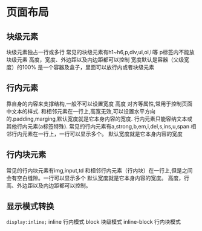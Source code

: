 # 页面布局

## 块级元素

块级元素独占一行或多行
常见的块级元素有h1~h6,p,div,ul,ol,li等
p标签内不能放块级元素
高度，宽度、外边距以及内边距都可以控制
宽度默认是容器（父级宽度）的100%
是一个容器及盒子，里面可以放行内或者块级元素

## 行内元素

靠自身的内容来支撑结构,一般不可以设置宽度 高度 对齐等属性,常用于控制页面中文本的样式.
和相邻元素在一行上,高宽无效,可以设置水平方向的.padding,marging,默认宽度就是它本身内容的宽度.
行内元素只能容纳文本或其他行内元素(a标签特殊).
常见的行内元素有a,strong,b,em,i,del,s,ins,u,span
相邻行内元素在一行上，一行可以显示多个。
默认宽度就是它本身内容的宽度

## 行内块元素

常见的行内块元素有img,input,td
和相邻行内元素（行内块）在一行上,但是之间会有空白缝隙。一行可以显示多个
默认宽度就是它本身内容的宽度。
高度，行高、外边距以及内边距都可以控制。

## 显示模式转换

`display:inline;`
  inline 行内模式
  block 块级模式
  inline-block 行内块模式
